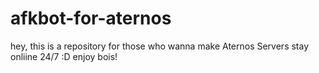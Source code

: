# afkbot-for-aternos
hey, this is a repository for those who wanna make Aternos Servers stay onliine 24/7 :D enjoy bois!
